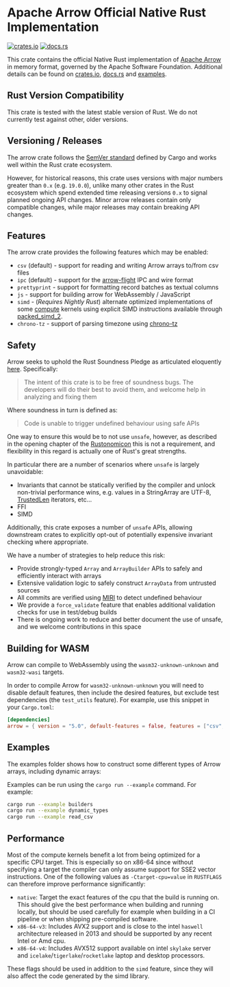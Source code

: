 <!---
  Licensed to the Apache Software Foundation (ASF) under one
  or more contributor license agreements.  See the NOTICE file
  distributed with this work for additional information
  regarding copyright ownership.  The ASF licenses this file
  to you under the Apache License, Version 2.0 (the
  "License"); you may not use this file except in compliance
  with the License.  You may obtain a copy of the License at

    http://www.apache.org/licenses/LICENSE-2.0

  Unless required by applicable law or agreed to in writing,
  software distributed under the License is distributed on an
  "AS IS" BASIS, WITHOUT WARRANTIES OR CONDITIONS OF ANY
  KIND, either express or implied.  See the License for the
  specific language governing permissions and limitations
  under the License.
-->

# Apache Arrow Official Native Rust Implementation

[![crates.io](https://img.shields.io/crates/v/arrow.svg)](https://crates.io/crates/arrow)
[![docs.rs](https://img.shields.io/docsrs/arrow.svg)](https://docs.rs/arrow/latest/arrow/)

This crate contains the official Native Rust implementation of [Apache Arrow][arrow] in memory format, governed by the Apache Software Foundation. Additional details can be found on [crates.io](https://crates.io/crates/arrow), [docs.rs](https://docs.rs/arrow/latest/arrow/) and [examples](https://github.com/apache/arrow-rs/tree/master/arrow/examples).

## Rust Version Compatibility

This crate is tested with the latest stable version of Rust. We do not currently test against other, older versions.

## Versioning / Releases

The arrow crate follows the [SemVer standard](https://doc.rust-lang.org/cargo/reference/semver.html) defined by Cargo and works well within the Rust crate ecosystem.

However, for historical reasons, this crate uses versions with major numbers greater than `0.x` (e.g. `19.0.0`), unlike many other crates in the Rust ecosystem which spend extended time releasing versions `0.x` to signal planned ongoing API changes. Minor arrow releases contain only compatible changes, while major releases may contain breaking API changes.

## Features

The arrow crate provides the following features which may be enabled:

- `csv` (default) - support for reading and writing Arrow arrays to/from csv files
- `ipc` (default) - support for the [arrow-flight](https://crates.io/crates/arrow-flight) IPC and wire format
- `prettyprint` - support for formatting record batches as textual columns
- `js` - support for building arrow for WebAssembly / JavaScript
- `simd` - (_Requires Nightly Rust_) alternate optimized
  implementations of some [compute](https://github.com/apache/arrow-rs/tree/master/arrow/src/compute/kernels)
  kernels using explicit SIMD instructions available through [packed_simd_2](https://docs.rs/packed_simd_2/latest/packed_simd_2/).
- `chrono-tz` - support of parsing timezone using [chrono-tz](https://docs.rs/chrono-tz/0.6.0/chrono_tz/)

## Safety

Arrow seeks to uphold the Rust Soundness Pledge as articulated eloquently [here](https://raphlinus.github.io/rust/2020/01/18/soundness-pledge.html). Specifically:

> The intent of this crate is to be free of soundness bugs. The developers will do their best to avoid them, and welcome help in analyzing and fixing them

Where soundness in turn is defined as:

> Code is unable to trigger undefined behaviour using safe APIs

One way to ensure this would be to not use `unsafe`, however, as described in the opening chapter of the [Rustonomicon](https://doc.rust-lang.org/nomicon/meet-safe-and-unsafe.html) this is not a requirement, and flexibility in this regard is actually one of Rust's great strengths.

In particular there are a number of scenarios where `unsafe` is largely unavoidable:

* Invariants that cannot be statically verified by the compiler and unlock non-trivial performance wins, e.g. values in a StringArray are UTF-8, [TrustedLen](https://doc.rust-lang.org/std/iter/trait.TrustedLen.html) iterators, etc...
* FFI 
* SIMD

Additionally, this crate exposes a number of `unsafe` APIs, allowing downstream crates to explicitly opt-out of potentially expensive invariant checking where appropriate. 

We have a number of strategies to help reduce this risk:

* Provide strongly-typed `Array` and `ArrayBuilder` APIs to safely and efficiently interact with arrays
* Extensive validation logic to safely construct `ArrayData` from untrusted sources
* All commits are verified using [MIRI](https://github.com/rust-lang/miri) to detect undefined behaviour
* We provide a `force_validate` feature that enables additional validation checks for use in test/debug builds
* There is ongoing work to reduce and better document the use of unsafe, and we welcome contributions in this space

## Building for WASM

Arrow can compile to WebAssembly using the `wasm32-unknown-unknown` and `wasm32-wasi` targets.

In order to compile Arrow for `wasm32-unknown-unknown` you will need to disable default features, then include the desired features, but exclude test dependencies (the `test_utils` feature). For example, use this snippet in your `Cargo.toml`:

```toml
[dependencies]
arrow = { version = "5.0", default-features = false, features = ["csv", "ipc", "simd"] }
```

## Examples

The examples folder shows how to construct some different types of Arrow
arrays, including dynamic arrays:

Examples can be run using the `cargo run --example` command. For example:

```bash
cargo run --example builders
cargo run --example dynamic_types
cargo run --example read_csv
```

[arrow]: https://arrow.apache.org/


## Performance

Most of the compute kernels benefit a lot from being optimized for a specific CPU target.
This is especially so on x86-64 since without specifying a target the compiler can only assume support for SSE2 vector instructions.
One of the following values as `-Ctarget-cpu=value` in `RUSTFLAGS` can therefore improve performance significantly:

 - `native`: Target the exact features of the cpu that the build is running on.
   This should give the best performance when building and running locally, but should be used carefully for example when building in a CI pipeline or when shipping pre-compiled software. 
 - `x86-64-v3`: Includes AVX2 support and is close to the intel `haswell` architecture released in 2013 and should be supported by any recent Intel or Amd cpu.
 - `x86-64-v4`: Includes AVX512 support available on intel `skylake` server and `icelake`/`tigerlake`/`rocketlake` laptop and desktop processors.

These flags should be used in addition to the `simd` feature, since they will also affect the code generated by the simd library. 